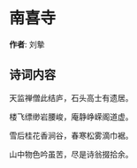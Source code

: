 # 南喜寺

**作者**: 刘摰

## 诗词内容

天监禅僧此结庐，石头高士有遗居。

楼飞缥缈岩腰峻，庵静峥嵘阁道虚。

雪后桂花香涧谷，春寒松雾滴巾裾。

山中物色吟虽苦，尽是诗翁掇拾余。

